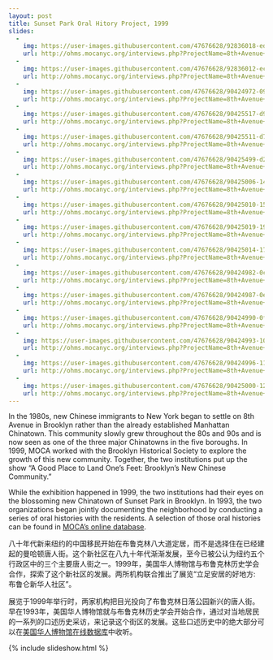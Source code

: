 ```yaml
---
layout: post
title: Sunset Park Oral Hitory Project, 1999
slides:
  -
    img: https://user-images.githubusercontent.com/47676628/92836018-eda11180-f3a9-11ea-893d-f9cd2ccf6d88.jpg
    url: http://ohms.mocanyc.org/interviews.php?ProjectName=8th+Avenue+-+Sunset+Park+Oral+History+Collection
  -
    img: https://user-images.githubusercontent.com/47676628/92836012-ec6fe480-f3a9-11ea-903f-423c8f074327.jpg
    url: http://ohms.mocanyc.org/interviews.php?ProjectName=8th+Avenue+-+Sunset+Park+Oral+History+Collection
  -
    img: https://user-images.githubusercontent.com/47676628/90424972-09f0ad80-e08d-11ea-974d-ab2d1b3ae034.jpg
    url: http://ohms.mocanyc.org/interviews.php?ProjectName=8th+Avenue+-+Sunset+Park+Oral+History+Collection
  -
    img: https://user-images.githubusercontent.com/47676628/90425517-d9f5da00-e08d-11ea-9dac-04f022744eb6.jpg
    url: http://ohms.mocanyc.org/interviews.php?ProjectName=8th+Avenue+-+Sunset+Park+Oral+History+Collection
  -
    img: https://user-images.githubusercontent.com/47676628/90425511-d7938000-e08d-11ea-91c6-d0dea0942471.jpg
    url: http://ohms.mocanyc.org/interviews.php?ProjectName=8th+Avenue+-+Sunset+Park+Oral+History+Collection
  -
    img: https://user-images.githubusercontent.com/47676628/90425499-d2cecc00-e08d-11ea-8ed8-cbe74382f126.jpg
    url: http://ohms.mocanyc.org/interviews.php?ProjectName=8th+Avenue+-+Sunset+Park+Oral+History+Collection
  -
    img: https://user-images.githubusercontent.com/47676628/90425006-1412ac00-e08d-11ea-83fe-c30184dfa4d2.jpg
    url: http://ohms.mocanyc.org/interviews.php?ProjectName=8th+Avenue+-+Sunset+Park+Oral+History+Collection
  -
    img: https://user-images.githubusercontent.com/47676628/90425010-15dc6f80-e08d-11ea-813b-017ae97c2db6.jpg
    url: http://ohms.mocanyc.org/interviews.php?ProjectName=8th+Avenue+-+Sunset+Park+Oral+History+Collection
  -
    img: https://user-images.githubusercontent.com/47676628/90425019-196ff680-e08d-11ea-94bc-18a8dfca690d.jpg
    url: http://ohms.mocanyc.org/interviews.php?ProjectName=8th+Avenue+-+Sunset+Park+Oral+History+Collection
  -
    img: https://user-images.githubusercontent.com/47676628/90425014-170d9c80-e08d-11ea-8258-8fc374100222.jpg
    url: http://ohms.mocanyc.org/interviews.php?ProjectName=8th+Avenue+-+Sunset+Park+Oral+History+Collection
  -
    img: https://user-images.githubusercontent.com/47676628/90424982-0c530780-e08d-11ea-86f3-f3ea1f406a91.jpg
    url: http://ohms.mocanyc.org/interviews.php?ProjectName=8th+Avenue+-+Sunset+Park+Oral+History+Collection
  -
    img: https://user-images.githubusercontent.com/47676628/90424987-0e1ccb00-e08d-11ea-8b44-c660b621eb46.jpg
    url: http://ohms.mocanyc.org/interviews.php?ProjectName=8th+Avenue+-+Sunset+Park+Oral+History+Collection
  -
    img: https://user-images.githubusercontent.com/47676628/90424990-0f4df800-e08d-11ea-984c-655af6fd2c1a.jpg
    url: http://ohms.mocanyc.org/interviews.php?ProjectName=8th+Avenue+-+Sunset+Park+Oral+History+Collection
  -
    img: https://user-images.githubusercontent.com/47676628/90424993-107f2500-e08d-11ea-9ff0-cd1b42c77dea.jpg
    url: http://ohms.mocanyc.org/interviews.php?ProjectName=8th+Avenue+-+Sunset+Park+Oral+History+Collection
  -
    img: https://user-images.githubusercontent.com/47676628/90424996-11b05200-e08d-11ea-8bc1-e127b7cfc38d.jpg
    url: http://ohms.mocanyc.org/interviews.php?ProjectName=8th+Avenue+-+Sunset+Park+Oral+History+Collection
  -
    img: https://user-images.githubusercontent.com/47676628/90425000-12e17f00-e08d-11ea-9de3-91e98dff834e.jpg
    url: http://ohms.mocanyc.org/interviews.php?ProjectName=8th+Avenue+-+Sunset+Park+Oral+History+Collection
---
```


In the 1980s, new Chinese immigrants to New York began to settle on 8th Avenue in Brooklyn rather than the already established Manhattan Chinatown. This community slowly grew throughout the 80s and 90s and is now seen as one of the three major Chinatowns in the five boroughs. In 1999, MOCA worked with the Brooklyn Historical Society to explore the growth of this new community. Together, the two institutions put up the show “A Good Place to Land One’s Feet: Brooklyn’s New Chinese Community.”  

While the exhibition happened in 1999, the two institutions had their eyes on the blossoming new Chinatown of Sunset Park in Brooklyn. In 1993, the two organizations began jointly documenting the neighborhood by conducting a series of oral histories with the residents. A selection of those oral histories can be found in [MOCA’s online database](http://ohms.mocanyc.org/interviews.php?ProjectName=8th+Avenue+-+Sunset+Park+Oral+History+Collection).

八十年代新来纽约的中国移民开始在布鲁克林八大道定居，而不是选择住在已经建起的曼哈顿唐人街。这个新社区在八九十年代渐渐发展，至今已被公认为纽约五个行政区中的三个主要唐人街之一。1999年，美国华人博物馆与布鲁克林历史学会合作，探索了这个新社区的发展。两所机构联合推出了展览“立足安居的好地方: 布鲁仑新华人社区”。

展览于1999年举行时，两家机构把目光投向了布鲁克林日落公园新兴的唐人街。早在1993年，美国华人博物馆就与布鲁克林历史学会开始合作，通过对当地居民的一系列的口述历史采访，来记录这个街区的发展。这些口述历史中的绝大部分可以在[美国华人博物馆在线数据库](http://ohms.mocanyc.org/interviews.php?ProjectName=8th+Avenue+-+Sunset+Park+Oral+History+Collection)中收听。

{% include slideshow.html %}
